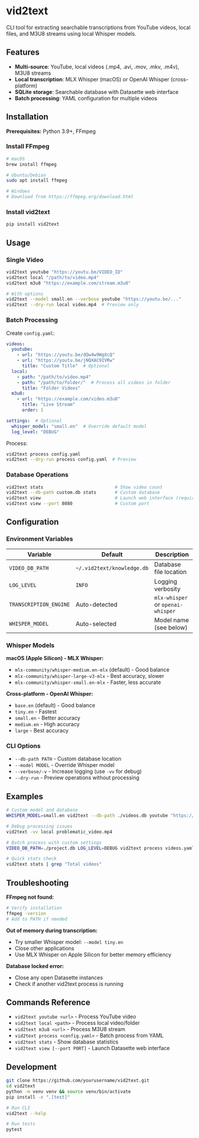 # vid2text

CLI tool for extracting searchable transcriptions from YouTube videos, local files, and M3U8 streams using local Whisper models.

## Features
- **Multi-source**: YouTube, local videos (.mp4, .avi, .mov, .mkv, .m4v), M3U8 streams
- **Local transcription**: MLX Whisper (macOS) or OpenAI Whisper (cross-platform)
- **SQLite storage**: Searchable database with Datasette web interface
- **Batch processing**: YAML configuration for multiple videos

## Installation

**Prerequisites:** Python 3.9+, FFmpeg

### Install FFmpeg
```bash
# macOS
brew install ffmpeg

# Ubuntu/Debian
sudo apt install ffmpeg

# Windows
# Download from https://ffmpeg.org/download.html
```

### Install vid2text
```bash
pip install vid2text
```

## Usage

### Single Video
```bash
vid2text youtube "https://youtu.be/VIDEO_ID"
vid2text local "/path/to/video.mp4"
vid2text m3u8 "https://example.com/stream.m3u8"

# With options
vid2text --model small.en --verbose youtube "https://youtu.be/..."
vid2text --dry-run local video.mp4  # Preview only
```

### Batch Processing
Create `config.yaml`:
```yaml
videos:
  youtube:
    - url: "https://youtu.be/dQw4w9WgXcQ"
    - url: "https://youtu.be/jNQXAC9IVRw"
      title: "Custom Title"  # Optional
  local:
    - path: "/path/to/video.mp4"
    - path: "/path/to/folder/"  # Process all videos in folder
      title: "Folder Videos"
  m3u8:
    - url: "https://example.com/video.m3u8"
      title: "Live Stream"
      order: 1

settings:  # Optional
  whisper_model: "small.en"  # Override default model
  log_level: "DEBUG"
```

Process:
```bash
vid2text process config.yaml
vid2text --dry-run process config.yaml  # Preview
```

### Database Operations
```bash
vid2text stats                           # Show video count
vid2text --db-path custom.db stats       # Custom database
vid2text view                            # Launch web interface (requires datasette)
vid2text view --port 8080                # Custom port
```

## Configuration

### Environment Variables
| Variable | Default | Description |
|----------|---------|-------------|
| `VIDEO_DB_PATH` | `~/.vid2text/knowledge.db` | Database file location |
| `LOG_LEVEL` | `INFO` | Logging verbosity |
| `TRANSCRIPTION_ENGINE` | Auto-detected | `mlx-whisper` or `openai-whisper` |
| `WHISPER_MODEL` | Auto-selected | Model name (see below) |

### Whisper Models

**macOS (Apple Silicon) - MLX Whisper:**
- `mlx-community/whisper-medium.en-mlx` (default) - Good balance
- `mlx-community/whisper-large-v3-mlx` - Best accuracy, slower
- `mlx-community/whisper-small.en-mlx` - Faster, less accurate

**Cross-platform - OpenAI Whisper:**
- `base.en` (default) - Good balance
- `tiny.en` - Fastest
- `small.en` - Better accuracy
- `medium.en` - High accuracy
- `large` - Best accuracy

### CLI Options
- `--db-path PATH` - Custom database location
- `--model MODEL` - Override Whisper model
- `--verbose/-v` - Increase logging (use `-vv` for debug)
- `--dry-run` - Preview operations without processing

## Examples

```bash
# Custom model and database
WHISPER_MODEL=small.en vid2text --db-path ./videos.db youtube "https://youtu.be/..."

# Debug processing issues
vid2text -vv local problematic_video.mp4

# Batch process with custom settings
VIDEO_DB_PATH=./project.db LOG_LEVEL=DEBUG vid2text process videos.yaml

# Quick stats check
vid2text stats | grep "Total videos"
```

## Troubleshooting

**FFmpeg not found:**
```bash
# Verify installation
ffmpeg -version
# Add to PATH if needed
```

**Out of memory during transcription:**
- Try smaller Whisper model: `--model tiny.en`
- Close other applications
- Use MLX Whisper on Apple Silicon for better memory efficiency

**Database locked error:**
- Close any open Datasette instances
- Check if another vid2text process is running


## Commands Reference
- `vid2text youtube <url>` - Process YouTube video
- `vid2text local <path>` - Process local video/folder
- `vid2text m3u8 <url>` - Process M3U8 stream
- `vid2text process <config.yaml>` - Batch process from YAML
- `vid2text stats` - Show database statistics
- `vid2text view [--port PORT]` - Launch Datasette web interface

## Development

```bash
git clone https://github.com/yourusername/vid2text.git
cd vid2text
python -m venv venv && source venv/bin/activate
pip install -e ".[test]"

# Run CLI
vid2text --help

# Run tests
pytest
```

